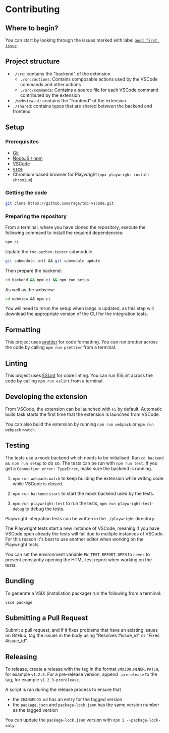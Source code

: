 # Contributing

## Where to begin?

You can start by looking through the issues marked with label [`good first issue`](https://github.com/rage/tmc-vscode/labels/good%20first%20issue).

## Project structure

- `./src`: contains the "backend" of the extension
  - `./src/actions`: Contains composable actions used by the VSCode commands and other actions
  - `./src/commands`: Contains a source file for each VSCode command contributed by the extension
- `./webview-ui`: contains the "frontend" of the extension
- `./shared`: contains types that are shared between the backend and frontend

## Setup

### Prerequisites

-   [Git](https://git-scm.com/)
-   [NodeJS / npm](https://nodejs.org/)
-   [VSCode](https://code.visualstudio.com/)
-   [vsce](https://www.npmjs.com/package/vsce)
-   Chromium based browser for Playwright (`npx playwright install chromium`)

### Getting the code

```bash
git clone https://github.com/rage/tmc-vscode.git
```

### Preparing the repository

From a terminal, where you have cloned the repository, execute the following command to install the required dependencies:

```bash
npm ci
```

Update the `tmc-python-tester` submodule

```bash
git submodule init && git submodule update
```

Then prepare the backend:

```bash
cd backend && npm ci && npm run setup
```

As well as the webview:

```bash
cd webview && npm ci
```

You will need to rerun the setup when langs is updated, as this step will download the appropriate version of the CLI for the integration tests.

## Formatting

This project uses [prettier](https://prettier.io/) for code formatting. You can run prettier across the code by calling `npm run prettier` from a terminal.

## Linting

This project uses [ESLint](https://eslint.org/) for code linting. You can run ESLint across the code by calling `npm run eslint` from a terminal.

## Developing the extension

From VSCode, the extension can be launched with `F5` by default.
Automatic build task starts the first time that the extension is launched from VSCode.

You can also build the extension by running `npm run webpack` or `npm run webpack:watch`.

## Testing

The tests use a mock backend which needs to be initialised. Run `cd backend && npm run setup` to do so. The tests can be run with `npm run test`. If you get a `Connection error: TypeError`, make sure the backend is running.

1. `npm run webpack:watch` to keep building the extension while writing code while VSCode is closed.

2. `npm run backend:start` to start the mock backend used by the tests.

3. `npm run playwright-test` to run the tests, `npm run playwright-test-debug` to debug the tests.

Playwright integration tests can be written in the `./playwright` directory.

The Playwright tests start a new instance of VSCode, meaning if you have VSCode open already the tests will fail due to multiple instances of VSCode. For this reason it's best to use another editor when working on the Playwright tests.

You can set the environment variable `PW_TEST_REPORT_OPEN` to `never` to prevent constantly opening the HTML test report when working on the tests.

## Bundling

To generate a VSIX (installation package) run the following from a terminal:

```
vsce package
```

## Submitting a Pull Request

Submit a pull request, and if it fixes problems that have an existing issues on GitHub, tag the issues in the body using "Resolves #issue_id" or "Fixes #issue_id".

## Releasing

To release, create a release with the tag in the format `vMAJOR.MINOR.PATCH`, for example `v1.2.3`. For a pre-release version, append `-prerelease` to the tag, for example `v1.2.3-prerelease`.

A script is ran during the release process to ensure that

- the `CHANGELOG.md` has an entry for the tagged version
- the `package.json` and `package-lock.json` has the same version number as the tagged version

You can update the `package-lock.json` version with `npm i --package-lock-only`.
